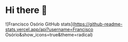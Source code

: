 # Hi there 👋

![Francisco Osório GitHub stats](https://github-readme-stats.vercel.app/api?username=Francisco Osório&show_icons=true&theme=radical)
